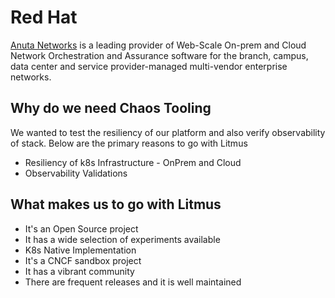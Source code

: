 # Red Hat
[Anuta Networks](https://www.anutanetworks.com/) is a leading provider of Web-Scale On-prem and Cloud Network Orchestration and Assurance software for the branch, campus, data center and service provider-managed multi-vendor enterprise networks.

## Why do we need Chaos Tooling

We wanted to test the resiliency of our platform and also verify observability of stack. Below are the primary reasons to go with Litmus
- Resiliency of k8s Infrastructure - OnPrem and Cloud
- Observability Validations

## What makes us to go with Litmus

- It's an Open Source project
- It has a wide selection of experiments available
- K8s Native Implementation
- It's a CNCF sandbox project
- It has a vibrant community
- There are frequent releases and it is well maintained


